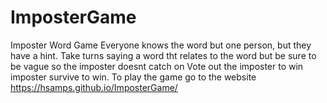 # ImposterGame
Imposter Word Game
Everyone knows the word but one person, but they have a hint.
Take turns saying a word tht relates to the word but be sure to be vague so the imposter doesnt catch on
Vote out the imposter to win imposter survive to win.
To play the game go to the website 
https://hsamps.github.io/ImposterGame/

